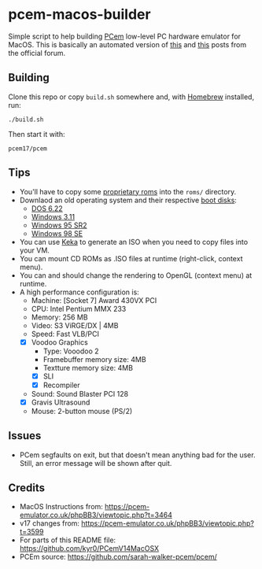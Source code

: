# pcem-macos-builder



Simple script to help building [PCem](https://pcem-emulator.co.uk/) low-level PC hardware emulator for MacOS. This is basically an automated version of [this](https://pcem-emulator.co.uk/phpBB3/viewtopic.php?t=3464) and [this](https://pcem-emulator.co.uk/phpBB3/viewtopic.php?t=3599) posts from the official forum.



## Building



Clone this repo or copy `build.sh` somewhere and, with [Homebrew](https://brew.sh/) installed, run:

```shell
./build.sh
```

Then start it with:

```shell
pcem17/pcem
```



## Tips



- You'll have to copy some [proprietary roms](https://archive.org/details/dos_rom_bios_collection) into the `roms/` directory.
- Downlaod an old operating system and their respective [boot disks](https://www.allbootdisks.com/):
     - [DOS 6.22](https://archive.org/details/MS_DOS_6.22_MICROSOFT)
     - [Windows 3.11](https://archive.org/details/win3_stock)
     - [Windows 95 SR2](https://archive.org/details/Win95OSR2)
     - [Windows 98 SE](https://archive.org/details/win98se_201801)
- You can use [Keka](https://www.keka.io/) to generate an ISO when you need to copy files into your VM.
- You can mount CD ROMs as .ISO files at runtime (right-click, context menu).
- You can and should change the rendering to OpenGL (context menu) at runtime.
- A high performance configuration is: 
  - Machine: [Socket 7] Award 430VX PCI
  - CPU: Intel Pentium MMX 233
  - Memory: 256 MB
  - Video: S3 ViRGE/DX | 4MB
  - Speed: Fast VLB/PCI
  - [x] Voodoo Graphics
    - Type: Vooodoo 2
    - Framebuffer memory size: 4MB
    - Textture memory size: 4MB
    - [x] SLI
    - [x] Recompiler
  - Sound: Sound Blaster PCI 128
  - [x] Gravis Ultrasound
  - Mouse: 2-button mouse (PS/2)



## Issues



- PCem segfaults on exit, but that doesn't mean anything bad for the user. Still, an error message will be shown after quit.
  
  

## Credits



- MacOS Instructions from: https://pcem-emulator.co.uk/phpBB3/viewtopic.php?t=3464
- v17 changes from: https://pcem-emulator.co.uk/phpBB3/viewtopic.php?t=3599
- For parts of this README file: https://github.com/kyr0/PCemV14MacOSX
- PCEm source: https://github.com/sarah-walker-pcem/pcem/